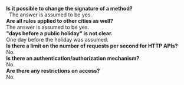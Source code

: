 **Is it possible to change the signature of a method?**   
   The answer is assumed to be yes.  
**Are all rules applied to other cities as well?**   
   The answer is assumed to be yes.  
**"days before a public holiday" is not clear.**   
    One day before the holiday was assumed.  
**Is there a limit on the number of requests per second for HTTP APIs?**   
   No.  
**Is there an authentication/authorization mechanism?**   
   No.  
**Are there any restrictions on access?**   
   No.
